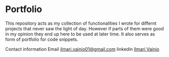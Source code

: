 # Portfolio

This repository acts as my collection of functionalities I wrote for differnt projects that never saw the light of day. However if parts 
of them were good in my opinion they end up here to be used at later time. It also serves as form of portfolio for code snippets. 


Contact information
Email
ilmari.vainio01@gmail.com
linkedin [Ilmari Vainio](https://www.linkedin.com/in/ilmari-vainio-44494521a/)

